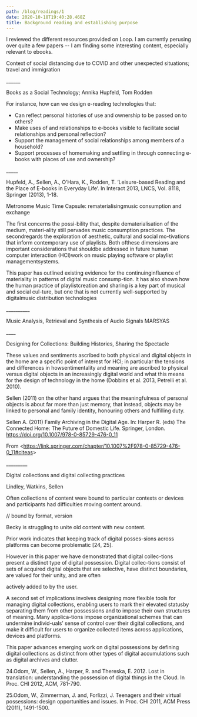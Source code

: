 ```yaml
---
path: /blog/readings/1
date: 2020-10-18T19:40:28.468Z
title: Background reading and establishing purpose
---
```

I reviewed the different resources provided on Loop.
I am currently perusing over quite a few papers -- I am finding some interesting content, especially relevant to ebooks.



<!--StartFragment-->

Context of social distancing due to COVID and other unexpected situations; travel and immigration



\_\_\_\_\_\_



Books as a Social Technology; Annika Hupfeld, Tom Rodden



For instance, how can we design e-reading technologies that:

* Can reflect personal histories of use and ownership to be passed on to others?
* Make uses of and relationships to e-books visible to facilitate social relationships and personal reflection?
* Support the management of social relationships among members of a household?
* Support processes of homemaking and settling in through connecting e-books with places of use and ownership?





\_\_\_\__





Hupfeld, A., Sellen, A., O’Hara, K., Rodden, T. ‘Leisure-based Reading and the Place of E-books in Everyday Life’. In Interact 2013, LNCS, Vol. 8118, Springer (2013), 1-18.







Metronome Music Time Capsule: rematerialisingmusic consumption and exchange



The first concerns the possi-bility that, despite dematerialisation of the medium, materi-ality still pervades music consumption practices. The secondregards the exploration of aesthetic, cultural and social mo-tivations that inform contemporary use of playlists. Both ofthese dimensions are important considerations that shouldbe addressed in future human computer interaction (HCI)work on music playing software or playlist managementsystems.



This paper has outlined existing evidence for the continuinginfluence of materiality in patterns of digital music consump-tion. It has also shown how the human practice of playlistcreation and sharing is a key part of musical and social cul-ture, but one that is not currently well-supported by digitalmusic distribution technologies

\_\_\_\_\_\_\_\_\_\_

Music Analysis, Retrieval and Synthesis of Audio Signals MARSYAS

\_\_\_\_



Designing for Collections: Building Histories, Sharing the Spectacle



These values and sentiments ascribed to both physical and digital objects in the home are a specific point of interest for HCI; in particular the tensions and differences in howsentimentality and meaning are ascribed to physical versus digital objects in an increasingly digital world and what this means for the design of technology in the home (Dobbins et al. 2013, Petrelli et al. 2010).



Sellen (2011) on the other hand argues that the meaningfulness of personal objects is about far more than just memory, that instead, objects may be linked to personal and family identity, honouring others and fulfilling duty.



Sellen A. (2011) Family Archiving in the Digital Age. In: Harper R. (eds) The Connected Home: The Future of Domestic Life. Springer, London. <https://doi.org/10.1007/978-0-85729-476-0_11>



From <<https://link.springer.com/chapter/10.1007%2F978-0-85729-476-0_11#citeas>>



\_\_\_\_\_\_\_\__



Digital collections and digital collecting practices

Lindley, Watkins, Sellen





Often collections of content were bound to particular contexts or devices and participants had difficulties moving content around.

// bound by format, version

Becky is struggling to unite old content with new content.



Prior work indicates that keeping track of digital posses-sions across platforms can become problematic \[24, 25].



However in this paper we have demonstrated that digital collec-tions present a distinct type of digital possession. Digital collec-tions consist of sets of acquired digital objects that are selective, have distinct boundaries, are valued for their unity, and are often

actively added to by the user.



A second set of implications involves designing more flexible tools for managing digital collections, enabling users to mark their elevated statusby separating them from other possessions and to impose their own structures of meaning. Many applica-tions impose organizational schemes that can undermine individ-uals’ sense of control over their digital collections, and make it difficult for users to organize collected items across applications, devices and platforms.



This paper advances emerging work on digital possessions by defining digital collections as distinct from other types of digital accumulations such as digital archives and clutter.



24.Odom, W., Sellen, A., Harper, R. and Thereska, E. 2012. Lost in translation: understanding the possession of digital things in the Cloud. In Proc. CHI 2012, ACM, 781-790.



25.Odom, W., Zimmerman, J. and, Forlizzi, J. Teenagers and their virtual possessions: design opportunities and issues. In Proc. CHI 2011, ACM Press (2011), 1491-1500.





<!--EndFragment-->